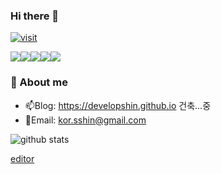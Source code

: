 ### Hi there 👋

[![visit](https://hits.seeyoufarm.com/api/count/incr/badge.svg?url=https%3A%2F%2Fgithub.com%2Fdevelopshin%2Fhit-counter&count_bg=%2379C83D&title_bg=%23555555&icon=&icon_color=%23E7E7E7&title=visit&edge_flat=false)](#)

<img src="https://img.shields.io/badge/react-61DAFB?style=for-the-badge&logo=react&logoColor=white"><img src="https://img.shields.io/badge/javascript-F7DF1E?style=for-the-badge&logo=javascript&logoColor=white"><img src="https://img.shields.io/badge/typescript-3178C6?style=for-the-badge&logo=typescript&logoColor=white"><img src="https://img.shields.io/badge/pytorch-EE4C2C?style=for-the-badge&logo=pytorch&logoColor=white"><img src="https://img.shields.io/badge/python-3776AB?style=for-the-badge&logo=python&logoColor=white"> 

<!-- editor[https://dillinger.io/]   -->
### :love_letter: About me
- 📫Blog: https://developshin.github.io 건축...중
- 💬Email: kor.sshin@gmail.com


![github stats](https://github-readme-stats.vercel.app/api?username=DevelopShin&show_icons=true&theme=radical&count_private=true)

[editor](https://dillinger.io/)
